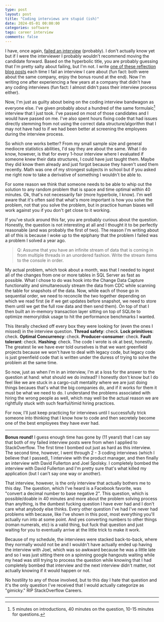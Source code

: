 ```yaml
---
type: post
layout: post
title: "Coding interviews are stupid (ish)"
date: 2024-05-01 00:00:00
categories: software
tags: career interview
comments: false
---
```


I have, once again, [failed an interview][1] (probably).
I don't actually know yet but if I were the interviewer I probably wouldn't recommend moving the
candidate forward. Based on the hyperbolic title, you are probably guessing that I'm pretty salty about failing, but I'm not. I write [one of these reflection blog posts][3] each time I fail an interview I care
about (fun fact: both were about the same company, enjoy the bonus round at the end). Now I'm writing one after experiencing a few years at a company that didn't have any coding interviews (fun fact: I almost didn't pass their interview process either).

Now, I'm just as guilty about being on the coding interview bandwagon as everyone else. I've given
probably about a hundred of the same formulaic[^1] interview that I just took. I've passed on most
of those candidates and I would have passed on me. I've also spent hours fixing code that had issues
directly stemming from not using the correct data structure/algorithm that I may not have had to
if we had been better at screening the employees during the interview process.

So which one works better? From my small sample size and general mediocre statistics abilities, 
I'd say they are about the same. What I do know, however, is that for every 1-hour interview where
I evaluated if someone knew their data structures, I could have just taught them. Maybe they did 
know them already and just forgot because they haven't used them recently. Math was one of my strongest
subjects in school but if you asked me right now to take a derivative of something I wouldn't be able to.

For some reason we think that someone needs to be able to whip out the solution to any random
problem that is space and time optimal within 40 minutes. Ok, that's not necessarily fair (more
hyperbole, I know). I'm well aware that it's often said that what's more important is how you solve
the problem, not that you solve the problem, but in practice human biases will work against you
if you don't get close to it working.

If you've stuck around this far, you are probably curious about the question. Honestly, the question
is not interesting at all and I thought it to be perfectly reasonable (and was probably the first of two).
The reason I'm writing about all of this is because I woke up to the epiphany that the problem I failed
was a problem I solved a year ago.

> Q: Assume that you have an infinite stream of data that is coming in from multiple threads in
> an unordered fashion. Write the stream items to the console in order.

My actual problem, which took about a month, was that I needed to ingest all of the changes
from one or more tables in SQL Server as fast as possible. What I chose to do was hook into
the Change Data Capture functionality and simultaneously stream the data from CDC while scanning
the table for snapshots of the data. Now, while each of those go in sequential order, we need to
reconcile the two together depending on which we read first (ie if we get updates before snapshot,
we need to store them until we get the full row data and then send them). On top of that I then built
an in-memory transaction layer sitting on top of SQLite to optimize memory/disk usage to hit the
performance benchmarks I wanted.

This literally checked off every box they were looking for (even the ones I missed) in the interview question.
**Thread safety**: check. 
**Lock primitives**: check.
**Optimal Concurrency**: check.
**Producer-consumer**: check.
**Fault tolerant**: check.
**Hashing**: check.
The code I wrote is ok at best, honestly. The greatest lie we have ever told ourselves is that we want greenfield projects because we won't have to deal with legacy code, but legacy code is just greenfield code that is written under the duress of trying to solve the problem at the same time.

So now, just as when I'm in an interview, I'm at a loss for the answer to the question at hand:
what should we do instead? I honestly don't know but I do feel like we are stuck in a cargo-cult
mentality where we are just doing things becaues that's what the big companies do, and if it works
for them it must be what we need to do. I understand the problems associated with hiring the wrong
people as well, which may well be the actual reason we are rightfully stuck with such fearful/timid
hiring practices.

For now, I'll just keep practicing for interviews until I successfully trick someone into thinking
that I know how to code and then secretely become one of the best employees they have ever had.

---

**Bonus round!** I guess enough time has gone by (11 years!) that I can say that both of my failed
interview posts were from when I applied to StackOverflow. The first time I bombed out just as hard
as this interview. The second time, however, I went through 2 - 3 coding interviews (which I believe
that I passed), 1 interview with the product manager, and then finally an interview with David Fullerton
and Joel Spolsky. I completely bombed the interview with David Fullerton and I'm pretty sure that's
what killed my application (but I can't say one way or another).

That interview, however, is the only interview that actually bothers me to this day. The question, 
which I've heard is a Facebook favorite, was "convert a decimal number to base negative 2". 
This question, which is possible/doable in 40 minutes and more about the problem solving process than anything,
is the dumbest fucking question I have ever had and I don't care what anybody else thinks. Every other
question I've had I've never had problems with because, like I've shown in this post, most everything
you'll actually run into at some point. And yes converting numbers to other things (roman numerals, etc)
is a valid thing, but fuck that question and just waiting for you to eventually arrive at the
little trick to make it work.

Because of my schedule, the interviews were stacked back-to-back, where they normally would not be
and I wouldn't have actually ended up having the interview with Joel, which was so awkward because he
was a little late and so I was just sitting there on a spinning google hangouts waiting while my head
was still trying to process the question while knowing that I had completely bombed that interview
and the next interview didn't matter, not actually knowing if it would happen or not.

No hostility to any of those involved, but to this day I hate that question and it's the only
question I've received that I would actually categorize as "gimicky." RIP StackOverflow Careers.

---

[^1]: 5 minutes on introductions, 40 minutes on the question, 10-15 minutes for questions.

[1]: /posts/2013/04/19/Post-mortem-of-my-failed-interview
[2]: https://www.amazon.com/Cracking-Coding-Interview-Programming-Questions/dp/0984782850
[3]: /posts/2013/05/28/Always-finish
[4]: /posts/2016/02/25/always-learn-something-from-an-interview